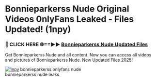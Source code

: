 # Bonnieparkerss Nude Original Videos 0nlyFans Leaked - Files Updated! (1npy)

<h3>🔴 CLICK HERE 🌐==►► <a href="https://tinyurl.com/52m3yx9h" rel="nofollow">Bonnieparkerss Nude Updated Files</a></h3>

Get Bonnieparkerss Nude and all content. Now you can access all videos and pictures of Bonnieparkerss Nude. New Updated Files 2025!

[![1npy](https://i.imgur.com/TnHtlc8.gif)](https://tinyurl.com/52m3yx9h)
bonnieparkerss onlyfans nude<br>
bonnieparkerss nude leaks